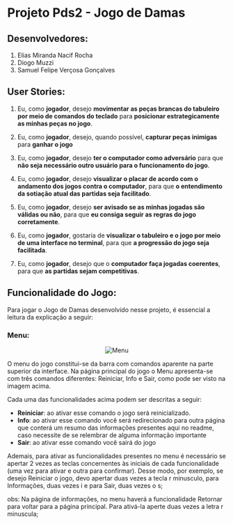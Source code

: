# Projeto Pds2 - Jogo de Damas

## Desenvolvedores:
1. Elias Miranda Nacif Rocha
2. Diogo Muzzi
3. Samuel Felipe Verçosa Gonçalves

## User Stories:
1. Eu, como **jogador**, desejo **movimentar as peças brancas do tabuleiro por meio de comandos do teclado** para **posicionar estrategicamente as minhas peças no jogo**.

2. Eu, como **jogador**, desejo, quando possível, **capturar peças inimigas** para **ganhar o jogo**

3. Eu, como **jogador**, desejo **ter o computador como adversário** para que **não seja necessário outro usuário para o funcionamento do jogo**.

4. Eu, como **jogador**, desejo **visualizar o placar de acordo com o andamento dos jogos contra o computador**, para que **o entendimento da sotiação atual das partidas seja facilitado**.

5. Eu, como **jogador**, desejo **ser avisado se as minhas jogadas são válidas ou não**, para que **eu consiga seguir as regras do jogo corretamente**.

6. Eu, como **jogador**, gostaria de **visualizar o tabuleiro e o jogo por meio de uma interface no terminal**, para que **a    progressão do jogo seja facilitada**.

7. Eu, como **jogador**, desejo que o **computador faça jogadas coerentes**, para que **as partidas sejam competitivas**.

## Funcionalidade do Jogo:

Para jogar o Jogo de Damas desenvolvido nesse projeto, é essencial a leitura da explicação a seguir:

### Menu:
<div align="center">
<img src="https://user-images.githubusercontent.com/68508499/209154419-a3a75afd-2c2c-46f1-8398-e4203f558b4e.png" alt="Menu">
</div>

O menu do jogo constitui-se da barra com comandos aparente na parte superior da interface.
Na página principal do jogo o Menu apresenta-se com três comandos diferentes: Reiniciar, Info e Sair, como pode ser visto na imagem acima.

Cada uma das funcionalidades acima podem ser descritas a seguir:

* **Reiniciar**: ao ativar esse comando o jogo será reinicializado.
* **Info**: ao ativar esse comando você será redirecionado para outra página que conterá um resumo das informações presentes aqui no readme, caso necessite de se relembrar de alguma informação importante
* **Sair**: ao ativar esse comando você sairá do jogo

Ademais, para ativar as funcionalidades presentes no menu é necessário se apertar 2 vezes as teclas concernentes às iniciais de cada funcionalidade (uma vez para ativar e outra para confirmar). Desse modo, por exemplo, se desejo Reiniciar o jogo, devo apertar duas vezes a tecla r minusculo, para Informações, duas vezes i e para Sair, duas vezes o s;

obs: Na página de informações, no menu haverá a funcionalidade Retornar para voltar para a página principal. Para ativá-la aperte duas vezes a letra r minuscula;

